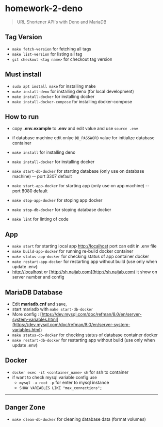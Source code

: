 # homework-2-deno

> URL Shortener API's with Deno and MariaDB

## Tag Version
- `make fetch-version` for fetching all tags
- `make list-version` for listing all tag
- `git checkout <tag name>` for checkout tag version

## Must install
- `sudo apt install make` for installing make
- `make install-deno` for installing deno (for local development)
- `make install-docker` for installing docker 
- `make install-docker-compose` for installing docker-compose

## How to run
- copy **.env.example** to **.env** and edit value and use `source .env`
- if database machine edit onlye `DB_PASSWORD` value for initialize database container

- `make install` for installing deno
- `make install-docker` for installing docker
- `make start-db-docker` for starting database (only use on database machine) -- port 3307 default
- `make start-app-docker` for starting app (only use on app machine) -- port 8080 default
- `make stop-app-docker` for stoping app docker
- `make stop-db-docker` for stoping database docker
- `make lint` for linting of code

## App
- `make start` for starting local app [http://localhost](http://localhost) port can edit in .env file
- `make build-app-docker` for running re-build docker container
- `make status-app-docker` for checking status of app container docker
- `make restart-app-docker` for restarting app without build (use only when update .env)
- [http://localhost](http://localhost) or [http://sh.naijab.com](http://sh.naijab.com) it show on server number and config

## MariaDB Database
- Edit **mariadb.cnf** and save,
- start mariadb with `make start-db-docker`
- More config : [https://dev.mysql.com/doc/refman/8.0/en/server-system-variables.html](https://dev.mysql.com/doc/refman/8.0/en/server-system-variables.html)
- `make status-db-docker` for checking status of database container docker
- `make restart-db-docker` for restarting app without build (use only when update .env)
## Docker
- `docker exec -it <container_name> sh` for ssh to container
- if want to check mysql variable config use 
  - `mysql -u root -p` for enter to mysql instance
  - `SHOW VARIABLES LIKE "max_connections";`

----
## Danger Zone
- `make clean-db-docker` for cleaning database data (format volumes)

